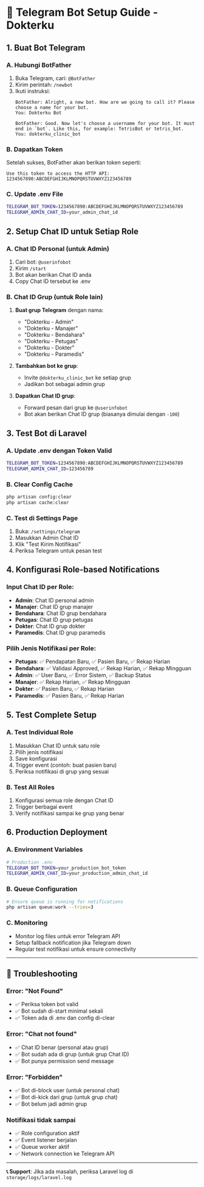 # 🤖 Telegram Bot Setup Guide - Dokterku

## 1. Buat Bot Telegram

### A. Hubungi BotFather
1. Buka Telegram, cari: `@BotFather`
2. Kirim perintah: `/newbot`
3. Ikuti instruksi:
   ```
   BotFather: Alright, a new bot. How are we going to call it? Please choose a name for your bot.
   You: Dokterku Bot
   
   BotFather: Good. Now let's choose a username for your bot. It must end in `bot`. Like this, for example: TetrisBot or tetris_bot.
   You: dokterku_clinic_bot
   ```

### B. Dapatkan Token
Setelah sukses, BotFather akan berikan token seperti:
```
Use this token to access the HTTP API:
1234567890:ABCDEFGHIJKLMNOPQRSTUVWXYZ123456789
```

### C. Update .env File
```bash
TELEGRAM_BOT_TOKEN=1234567890:ABCDEFGHIJKLMNOPQRSTUVWXYZ123456789
TELEGRAM_ADMIN_CHAT_ID=your_admin_chat_id
```

## 2. Setup Chat ID untuk Setiap Role

### A. Chat ID Personal (untuk Admin)
1. Cari bot: `@userinfobot`
2. Kirim `/start`
3. Bot akan berikan Chat ID anda
4. Copy Chat ID tersebut ke .env

### B. Chat ID Grup (untuk Role lain)
1. **Buat grup Telegram** dengan nama:
   - "Dokterku - Admin"
   - "Dokterku - Manajer" 
   - "Dokterku - Bendahara"
   - "Dokterku - Petugas"
   - "Dokterku - Dokter"
   - "Dokterku - Paramedis"

2. **Tambahkan bot ke grup**:
   - Invite `@dokterku_clinic_bot` ke setiap grup
   - Jadikan bot sebagai admin grup

3. **Dapatkan Chat ID grup**:
   - Forward pesan dari grup ke `@userinfobot`
   - Bot akan berikan Chat ID grup (biasanya dimulai dengan `-100`)

## 3. Test Bot di Laravel

### A. Update .env dengan Token Valid
```bash
TELEGRAM_BOT_TOKEN=1234567890:ABCDEFGHIJKLMNOPQRSTUVWXYZ123456789
TELEGRAM_ADMIN_CHAT_ID=123456789
```

### B. Clear Config Cache
```bash
php artisan config:clear
php artisan cache:clear
```

### C. Test di Settings Page
1. Buka: `/settings/telegram`
2. Masukkan Admin Chat ID
3. Klik "Test Kirim Notifikasi"
4. Periksa Telegram untuk pesan test

## 4. Konfigurasi Role-based Notifications

### Input Chat ID per Role:
- **Admin**: Chat ID personal admin
- **Manajer**: Chat ID grup manajer  
- **Bendahara**: Chat ID grup bendahara
- **Petugas**: Chat ID grup petugas
- **Dokter**: Chat ID grup dokter
- **Paramedis**: Chat ID grup paramedis

### Pilih Jenis Notifikasi per Role:
- **Petugas**: ✅ Pendapatan Baru, ✅ Pasien Baru, ✅ Rekap Harian
- **Bendahara**: ✅ Validasi Approved, ✅ Rekap Harian, ✅ Rekap Mingguan
- **Admin**: ✅ User Baru, ✅ Error Sistem, ✅ Backup Status
- **Manajer**: ✅ Rekap Harian, ✅ Rekap Mingguan
- **Dokter**: ✅ Pasien Baru, ✅ Rekap Harian
- **Paramedis**: ✅ Pasien Baru, ✅ Rekap Harian

## 5. Test Complete Setup

### A. Test Individual Role
1. Masukkan Chat ID untuk satu role
2. Pilih jenis notifikasi
3. Save konfigurasi
4. Trigger event (contoh: buat pasien baru)
5. Periksa notifikasi di grup yang sesuai

### B. Test All Roles
1. Konfigurasi semua role dengan Chat ID
2. Trigger berbagai event
3. Verify notifikasi sampai ke grup yang benar

## 6. Production Deployment

### A. Environment Variables
```bash
# Production .env
TELEGRAM_BOT_TOKEN=your_production_bot_token
TELEGRAM_ADMIN_CHAT_ID=your_production_admin_chat_id
```

### B. Queue Configuration
```bash
# Ensure queue is running for notifications
php artisan queue:work --tries=3
```

### C. Monitoring
- Monitor log files untuk error Telegram API
- Setup fallback notification jika Telegram down
- Regular test notifikasi untuk ensure connectivity

---

## 🔧 Troubleshooting

### Error: "Not Found"
- ✅ Periksa token bot valid
- ✅ Bot sudah di-start minimal sekali
- ✅ Token ada di .env dan config di-clear

### Error: "Chat not found"  
- ✅ Chat ID benar (personal atau grup)
- ✅ Bot sudah ada di grup (untuk grup Chat ID)
- ✅ Bot punya permission send message

### Error: "Forbidden"
- ✅ Bot di-block user (untuk personal chat)
- ✅ Bot di-kick dari grup (untuk grup chat)
- ✅ Bot belum jadi admin grup

### Notifikasi tidak sampai
- ✅ Role configuration aktif
- ✅ Event listener berjalan
- ✅ Queue worker aktif
- ✅ Network connection ke Telegram API

---

**📞 Support**: Jika ada masalah, periksa Laravel log di `storage/logs/laravel.log`